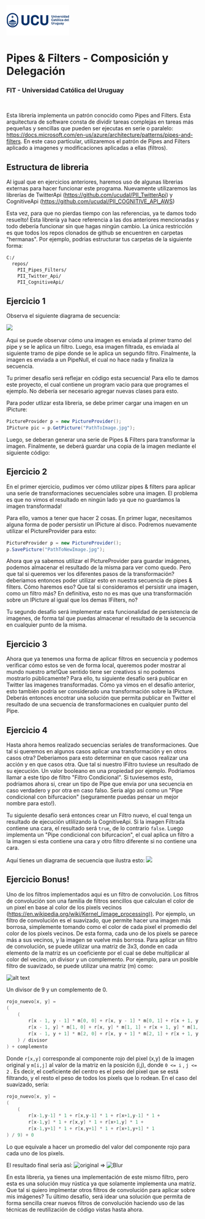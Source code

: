 ![UCU](https://github.com/ucudal/PII_Conceptos_De_POO/raw/master/Assets/logo-ucu.png)

# Pipes & Filters - Composición y Delegación
### FIT - Universidad Católica del Uruguay

<br>

Esta librería implementa un patrón conocido como Pipes and Filters. Esta arquitectura de software consta de dividir tareas complejas en tareas más pequeñas y sencillas que pueden ser ejecutas en serie o paralelo: https://docs.microsoft.com/en-us/azure/architecture/patterns/pipes-and-filters.
En este caso particular, utilizaremos el patrón de Pipes and Filters aplicado a imagenes y modificaciones aplicadas a ellas (filtros).

## Estructura de libreria
Al igual que en ejercicios anteriores, haremos uso de algunas librerias externas para hacer funcionar este programa. Nuevamente utilizaremos las librerías de TwitterApi (https://github.com/ucudal/PII_TwitterApi) y CognitiveApi (https://github.com/ucudal/PII_COGNITIVE_API_AWS)

Esta vez, para que no pierdas tiempo con las referencias, ya te damos todo resuelto! Esta librería ya hace referencia a las dos anteriores mencionadas y todo debería funcionar sin que hagas ningún cambio. La única restricción es que todos los repos clonados de github se encuentren en carpetas "hermanas". Por ejemplo, podrias estructurar tus carpetas de la siguiente forma:

```
C:/
  repos/
    PII_Pipes_Filters/
    PII_Twitter_Api/
    PII_CognitiveApi/
```

## Ejercicio 1
Observa el siguiente diagrama de secuencia:

![](https://github.com/ucudal/PII_Pipes_Filters/blob/master/Sequence-1.png?raw=true)

Aqui se puede observar cómo una imagen es enviada al primer tramo del pipe y se le aplica un filtro. Luego, esa imagen filtrada, es enviada al siguiente tramo de pipe donde se le aplica un segundo filtro. Finalmente, la imagen es enviada a un PipeNull, el cual no hace nada y finaliza la secuencia. 

Tu primer desafío será reflejar en código esta secuencia! Para ello te damos este proyecto, el cual contiene un program vacio para que programes el ejemplo. No debería ser necesario agregar nuevas clases para esto.

Para poder utlizar esta libreria, se debe primer cargar una imagen en un IPicture:
```c#
PictureProvider p = new PictureProvider();
IPicture pic = p.GetPicture("PathToImage.jpg");
```
Luego, se deberan generar una serie de Pipes & Filters para transformar la imagen. Finalmente, se deberá guardar una copia de la imagen mediante el siguiente código:

## Ejercicio 2
En el primer ejercicio, pudimos ver cómo utilizar pipes & filters para aplicar una serie de transformaciones secuenciales sobre una imagen. El problema es que no vimos el resultado en ningún lado ya que no guardamos la imagen transformada!

Para ello, vamos a tener que hacer 2 cosas. En primer lugar, necesitamos alguna forma de poder persistir un IPicture al disco. Podremos nuevamente utilizar el PictureProvider para esto:

```c#
PictureProvider p = new PictureProvider();
p.SavePicture("PathToNewImage.jpg");
```

Ahora que ya sabemos utilizar el PictureProvider para guardar imágenes, podemos almacenar el resultado de la misma para ver como quedo. 
Pero que tal si queremos ver los diferentes pasos de la transformación? deberiamos entonces poder utilizar esto en nuestra secuencia de pipes & filters. Cómo haremos eso?
Que tal si consideramos el persistir una imagen, como un filtro más? En definitiva, esto no es mas que una transformación sobre un IPicture al igual que los demas IFilters, no?

Tu segundo desafío será implementar esta funcionalidad de persistencia de imagenes, de forma tal que puedas almacenar el resultado de la secuencia en cualquier punto de la misma.

## Ejercicio 3
Ahora que ya tenemos una forma de aplicar filtros en secuencia y podemos verificar cómo estos se ven de forma local, queremos poder mostrar al mundo nuestro arte!Que sentido tiene ser creativos si no podemos mostrarlo públicamente?
Para ello, tu siguiente desafío será publicar en Twitter las imagenes transformadas. Cómo ya vimos en el desafío anterior, esto también podría ser considerado una transformación sobre la IPicture. Deberás entonces encotrar una solución que permita publicar en Twitter el resultado de una secuencia de transformaciones en cualquier punto del Pipe.

## Ejercicio 4
Hasta ahora hemos realizado secuencias seriales de transformaciones. Que tal si queremos en algunos casos aplicar una transformación y en otros casos otra? Deberiamos para esto determinar en que casos realizar una acción y en que casos otra. Que tal si nuestro IFiltro tuviese un resultado de su ejecución. Un valor booleano en una propiedad por ejemplo. Podriamos llamar a este tipo de filtro "Filtro Condicional". Si tuviesemos esto, podriamos ahora si, crear un tipo de Pipe que envia por una secuencia en caso verdadero y por otra en caso falso. Sería algo así como un "Pipe condicional con bifurcacion" (seguramente puedas pensar un mejor nombre para esto!).

Tu siguiente desafío será entonces crear un Filtro nuevo, el cual tenga un resultado de ejecución utlilizando la CognitiveApi. Si la imagen Filtrada contiene una cara, el resultado será ```true```, de lo contrario ```false```. Luego implementa un "Pipe condicional con bifurcacion", el cual aplica un filtro a la imagen si esta contiene una cara y otro filtro diferente si no contiene una cara. 

Aquí tienes un diagrama de secuencia que ilustra esto:
![](https://github.com/ucudal/PII_Pipes_Filters/blob/master/Sequence-2.png?raw=true)


## Ejercicio Bonus!
Uno de los filtros implementados aqui es un filtro de convolución. Los filtros de convolución son una familia de filtros
sencillos que calculan el color de un pixel en base al color de los pixels vecinos (https://en.wikipedia.org/wiki/Kernel_(image_processing)).
Por ejemplo, un filtro de convolución es el suavizado, que permite hacer una imagen más
borrosa, simplemente tomando como el color de cada pixel el promedio del color de los pixels
vecinos. De esta forma, cada uno de los pixels se parece más a sus vecinos, y la imagen se
vuelve más borrosa.
Para aplicar un filtro de convolución, se puede utilizar una matriz de 3x3, donde en cada
elemento de la matriz es un coeficiente por el cual se debe multiplicar al color del vecino, un
divisor y un complemento.
Por ejemplo, para un posible filtro de suavizado, se puede utilizar una matriz (m) como:

![alt text](https://github.com/ucudal/PII_Pipes_Filters/blob/master/matrix.png)

Un divisor de 9 y un complemento de 0.
```c#
rojo_nuevo[x, y] =
(
    (
        r[x - 1, y - 1] * m[0, 0] + r[x, y - 1] * m[0, 1] + r[x + 1, y – 1] * m[0, 2] +
        r[x - 1, y] * m[1, 0] + r[x, y] * m[1, 1] + r[x + 1, y] * m[1, 2] +
        r[x - 1, y + 1] * m[2, 0] + r[x, y + 1] * m[2, 1] + r[x + 1, y + 1] * m[2, 2]
    ) / divisor
) + complemento
```

Donde ``` r[x,y] ``` corresponde al componente rojo del pixel (x,y) de la imagen original y ```m[i,j]``` al
valor de la matriz en la posición (i,j), donde ```0 <= i``` , ```j <= 2``` . Es decir, el coeficiente del centro
es el peso del pixel que se está filtrando, y el resto el peso de todos los pixels que lo rodean.
En el caso del suavizado, sería:
```c#
rojo_nuevo[x, y] =
(
    (
        r[x-1,y-1] * 1 + r[x,y-1] * 1 + r[x+1,y-1] * 1 +
        r[x-1,y] * 1 + r[x,y] * 1 + r[x+1,y] * 1 +
        r[x-1,y+1] * 1 + r[x,y+1] * 1 + r[x+1,y+1] * 1
) / 9) + 0
```
Lo que equivale a hacer un promedio del valor del componente rojo para cada uno de los
pixels.

El resultado final sería así:
![original](https://upload.wikimedia.org/wikipedia/commons/5/50/Vd-Orig.png) => ![Blur](https://upload.wikimedia.org/wikipedia/commons/0/04/Vd-Blur2.png)

En esta libreria, ya tienes una implementación de este mismo filtro, pero esta es una solución muy rústica ya que solamente implementa una matriz. Que tal si quiero implmentar otros filtros de convolución para aplicar sobre mis imágenes?
Tu último desafío, será idear una solución que permita de forma sencilla crear nuevos filtros de convolución haciendo uso de las técnicas de reutilización de código vistas hasta ahora. 
